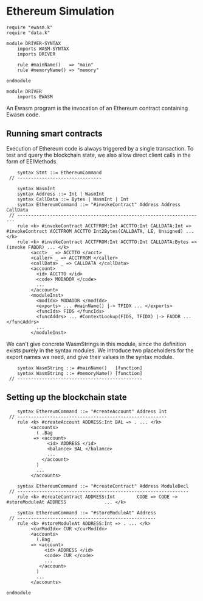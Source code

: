Ethereum Simulation
===================

```k
require "ewasm.k"
require "data.k"

module DRIVER-SYNTAX
    imports WASM-SYNTAX
    imports DRIVER

    rule #mainName()   => "main"
    rule #memoryName() => "memory"

endmodule

module DRIVER
    imports EWASM
```

An Ewasm program is the invocation of an Ethereum contract containing Ewasm code.

Running smart contracts
-----------------------

Execution of Ethereum code is always triggered by a single transaction.
To test and query the blockchain state, we also allow direct client calls in the form of EEIMethods.

```k
    syntax Stmt ::= EthereumCommand
 // -------------------------------
```

```k
    syntax WasmInt
    syntax Address ::= Int | WasmInt
    syntax CallData ::= Bytes | WasmInt | Int
    syntax EthereumCommand ::= "#invokeContract" Address Address CallData
 // ---------------------------------------------------------------------
    rule <k> #invokeContract ACCTFROM:Int ACCTTO:Int CALLDATA:Int => #invokeContract ACCTFROM ACCTTO Int2Bytes(CALLDATA, LE, Unsigned) ... </k>
    rule <k> #invokeContract ACCTFROM:Int ACCTTO:Int CALLDATA:Bytes => (invoke FADDR) ... </k>
         <acct> _ => ACCTTO </acct>
         <caller> _ => ACCTFROM </caller>
         <callData> _ => CALLDATA </callData>
         <account>
           <id> ACCTTO </id>
           <code> MODADDR </code>
           ...
         </account>
         <moduleInst>
           <modIdx> MODADDR </modIdx>
           <exports> ... #mainName() |-> TFIDX ... </exports>
           <funcIds> FIDS </funcIds>
           <funcAddrs> ... #ContextLookup(FIDS, TFIDX) |-> FADDR ... </funcAddrs>
           ...
         </moduleInst>
```

We can't give concrete WasmStrings in this module, since the definition exists purely in the syntax modules.
We introduce two placeholders for the export names we need, and give their values in the syntax module.

```k
    syntax WasmString ::= #mainName()   [function]
    syntax WasmString ::= #memoryName() [function]
 // ----------------------------------------------
```

Setting up the blockchain state
-------------------------------

```k
    syntax EthereumCommand ::= "#createAccount" Address Int
 // -------------------------------------------------------
    rule <k> #createAccount ADDRESS:Int BAL => . ... </k>
         <accounts>
           ( .Bag
          => <account>
               <id> ADDRESS </id>
               <balance> BAL </balance>
               ...
             </account>
           )
           ...
         </accounts>

    syntax EthereumCommand ::= "#createContract" Address ModuleDecl
 // ---------------------------------------------------------------
    rule <k> #createContract ADDRESS:Int        CODE => CODE ~> #storeModuleAt ADDRESS              ... </k>

    syntax EthereumCommand ::= "#storeModuleAt" Address
 // ---------------------------------------------------
    rule <k> #storeModuleAt ADDRESS:Int => . ... </k>
         <curModIdx> CUR </curModIdx>
         <accounts>
           (.Bag
         => <account>
              <id> ADDRESS </id>
              <code> CUR </code>
              ...
            </account>
           )
           ...
         </accounts>
```

```k
endmodule
```
